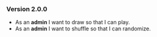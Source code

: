 ### Version 2.0.0

- As an **admin** I want to draw so that I can play.
- As an **admin** I want to shuffle so that I can randomize.

